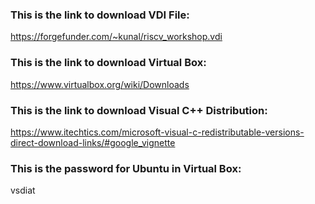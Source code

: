 ### This is the link to download VDI File:
https://forgefunder.com/~kunal/riscv_workshop.vdi

### This is the link to download Virtual Box:
https://www.virtualbox.org/wiki/Downloads

### This is the link to download Visual C++ Distribution:
https://www.itechtics.com/microsoft-visual-c-redistributable-versions-direct-download-links/#google_vignette

### This is the password for Ubuntu in Virtual Box:
vsdiat
